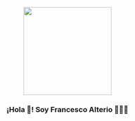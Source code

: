 <p align="center" width="300">
   <img align="center" width="200" src="https://francescoalterio.vercel.app/yocirculo.png" />
   <h3 align="center">¡Hola 👋! Soy Francesco Alterio 👨🏻‍💻</h3>
</p>
